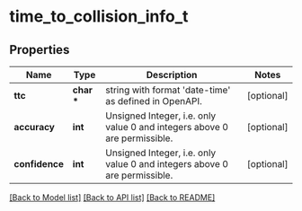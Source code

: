 # time_to_collision_info_t

## Properties
Name | Type | Description | Notes
------------ | ------------- | ------------- | -------------
**ttc** | **char \*** | string with format &#39;date-time&#39; as defined in OpenAPI. | [optional] 
**accuracy** | **int** | Unsigned Integer, i.e. only value 0 and integers above 0 are permissible. | [optional] 
**confidence** | **int** | Unsigned Integer, i.e. only value 0 and integers above 0 are permissible. | [optional] 

[[Back to Model list]](../README.md#documentation-for-models) [[Back to API list]](../README.md#documentation-for-api-endpoints) [[Back to README]](../README.md)


